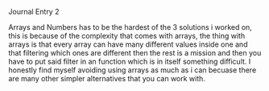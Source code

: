 Journal Entry 2

Arrays and Numbers has to be the hardest of the 3 solutions i worked on, this is because of the complexity that comes with arrays, the thing with arrays is that every array can have many different values inside one and that filtering which ones are different then the rest is a mission and then you have to put said filter in an function which is in itself something difficult. I honestly find myself avoiding using arrays as much as i can becuase there are many other simpler alternatives that you can work with.